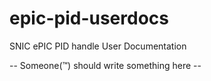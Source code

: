 # epic-pid-userdocs
SNIC ePIC PID handle User Documentation

-- Someone(™) should write something here -- 
